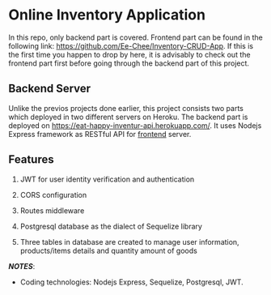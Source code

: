 # Online Inventory Application
In this repo, only backend part is covered. Frontend part can be found in the following link:
https://github.com/Ee-Chee/Inventory-CRUD-App. If this is the first time you happen to drop by here, it is advisably to check out the frontend part first before going through the backend part of this project. 

## Backend Server
Unlike the previos projects done earlier, this project consists two parts which deployed in two different servers on Heroku. The backend part is deployed on https://eat-happy-inventur-api.herokuapp.com/. It uses Nodejs Express framework as RESTful API for [frontend](https://eat-happy-inventur.herokuapp.com/) server.  

## Features
1) JWT for user identity verification and authentication

2) CORS configuration

3) Routes middleware 

4) Postgresql database as the dialect of Sequelize library

5) Three tables in database are created to manage user information, products/items details and quantity amount of goods

**_NOTES_**:
* Coding technologies: Nodejs Express, Sequelize, Postgresql, JWT.

